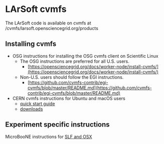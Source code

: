 LArSoft cvmfs
================================

The LArSoft code is available on cvmfs at /cvmfs/larsoft.opensciencegrid.org/products

Installing cvmfs
--------------------------------------

-   OSG instructions for installing the OSG cvmfs client on Scientific Linux
    -   The OSG instructions are preferred for all U.S. users.
        -   [https://opensciencegrid.org/docs/worker-node/install-cvmfs/](https://opensciencegrid.org/docs/worker-node/install-cvmfs/)
    -   Non-U.S. users should follow the EGI instructions.
        -   [https://github.com/cvmfs-contrib/egi-cvmfs/blob/master/README.md](https://github.com/cvmfs-contrib/egi-cvmfs/blob/master/README.md)
-   CERN cvmfs instructions for Ubuntu and macOS users
    -   [quick start guide](https://cernvm.cern.ch/portal/filesystem/quickstart)
    -   [downloads](https://cernvm.cern.ch/portal/filesystem/downloads)

Experiment specific instructions
----------------------------------------------------------------------

MicroBooNE instructions for [SLF and OSX](/redmine/projects/uboonecode/wiki/CVMFS)
